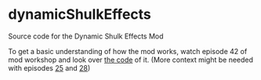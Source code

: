 # dynamicShulkEffects
Source code for the Dynamic Shulk Effects Mod

To get a basic understanding of how the mod works, watch episode 42 of mod workshop and look over [the code](https://github.com/LilyLavender/smashline-tutorial/blob/main/episode42/example2.rs) of it. (More context might be needed with episodes [25](https://github.com/LilyLavender/smashline-tutorial/blob/main/episode25/mod.rs) and [28](https://github.com/LilyLavender/smashline-tutorial/blob/main/episode28/mod.rs))
